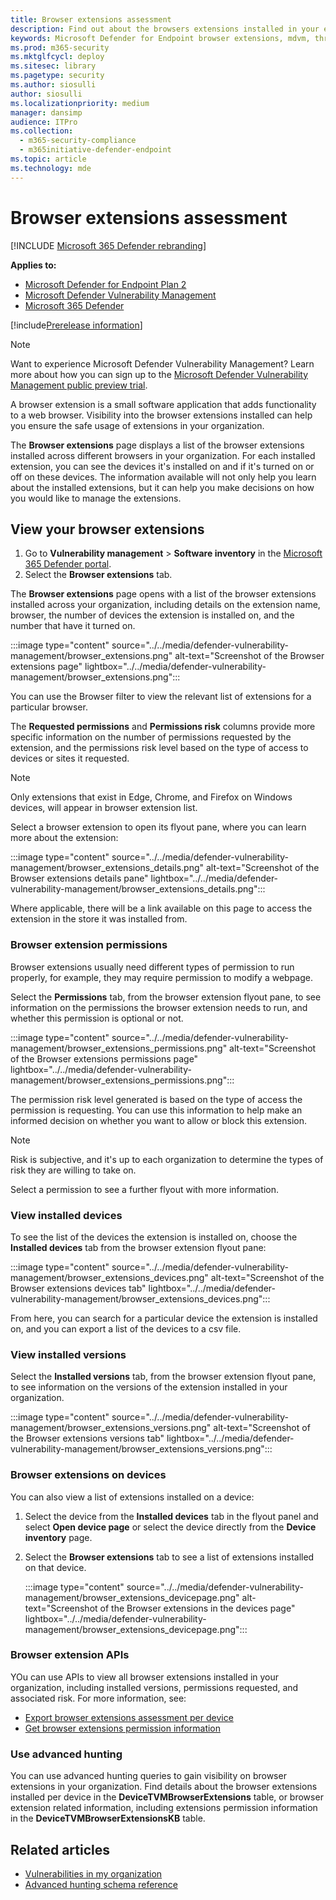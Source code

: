 ```yaml
---
title: Browser extensions assessment 
description: Find out about the browsers extensions installed in your environment
keywords: Microsoft Defender for Endpoint browser extensions, mdvm, threat & vulnerability management
ms.prod: m365-security
ms.mktglfcycl: deploy
ms.sitesec: library
ms.pagetype: security
ms.author: siosulli
author: siosulli
ms.localizationpriority: medium
manager: dansimp
audience: ITPro
ms.collection:
  - m365-security-compliance
  - m365initiative-defender-endpoint
ms.topic: article
ms.technology: mde
---
```


# Browser extensions assessment

[!INCLUDE [Microsoft 365 Defender rebranding](../../includes/microsoft-defender.md)]

**Applies to:**

- [Microsoft Defender for Endpoint Plan 2](https://go.microsoft.com/fwlink/?linkid=2154037)
- [Microsoft Defender Vulnerability Management](index.yml)
- [Microsoft 365 Defender](https://go.microsoft.com/fwlink/?linkid=2118804)

[!include[Prerelease information](../../includes/prerelease.md)]

>[!Note]
> Want to experience Microsoft Defender Vulnerability Management? Learn more about how you can sign up to the [Microsoft Defender Vulnerability Management public preview trial](../defender-vulnerability-management/get-defender-vulnerability-management.md).

A browser extension is a small software application that adds functionality to a web browser. Visibility into the browser extensions installed can help you ensure the safe usage of extensions in your organization.

The **Browser extensions** page displays a list of the browser extensions installed across different browsers in your organization. For each installed extension, you can see the devices it's installed on and if it's turned on or off on these devices. The information available will not only help you learn about the installed extensions, but it can help you make decisions on how you would like to manage the extensions.

## View your browser extensions

1. Go to **Vulnerability management** \> **Software inventory** in the [Microsoft 365 Defender portal](https://security.microsoft.com).
2. Select the **Browser extensions** tab.

The **Browser extensions** page opens with a list of the browser extensions installed across your organization, including details on the extension name, browser, the number of devices the extension is installed on, and the number that have it turned on.

   :::image type="content" source="../../media/defender-vulnerability-management/browser_extensions.png" alt-text="Screenshot of the Browser extensions page" lightbox="../../media/defender-vulnerability-management/browser_extensions.png":::

You can use the Browser filter to view the relevant list of extensions for a particular browser.

The **Requested permissions** and **Permissions risk** columns provide more specific information on the number of permissions requested by the extension, and the permissions risk level based on the type of access to devices or sites it requested.

> [!Note]
> Only extensions that exist in Edge, Chrome, and Firefox on Windows devices, will appear in browser extension list.

Select a browser extension to open its flyout pane, where you can learn more about the extension:

   :::image type="content" source="../../media/defender-vulnerability-management/browser_extensions_details.png" alt-text="Screenshot of the Browser extensions details pane" lightbox="../../media/defender-vulnerability-management/browser_extensions_details.png":::

Where applicable, there will be a link available on this page to access the extension in the store it was installed from.

### Browser extension permissions

Browser extensions usually need different types of permission to run properly, for example, they may require permission to modify a webpage.

Select the **Permissions** tab, from the browser extension flyout pane, to see information on the permissions the browser extension needs to run, and whether this permission is optional or not.

   :::image type="content" source="../../media/defender-vulnerability-management/browser_extensions_permissions.png" alt-text="Screenshot of the Browser extensions permissions page" lightbox="../../media/defender-vulnerability-management/browser_extensions_permissions.png":::

The permission risk level generated is based on the type of access the permission is requesting. You can use this information to help make an informed decision on whether you want to allow or block this extension.

> [!Note]
>Risk is subjective, and it's up to each organization to determine the types of risk they are willing to take on.

Select a permission to see a further flyout with more information.

### View installed devices

To see the list of the devices the extension is installed on, choose the **Installed devices** tab from the browser extension flyout pane:

   :::image type="content" source="../../media/defender-vulnerability-management/browser_extensions_devices.png" alt-text="Screenshot of the Browser extensions devices tab" lightbox="../../media/defender-vulnerability-management/browser_extensions_devices.png":::

From here, you can search for a particular device the extension is installed on, and you can export a list of the devices to a csv file.

### View installed versions

Select the **Installed versions** tab, from the browser extension flyout pane, to see information on the versions of the extension installed in your organization.

  :::image type="content" source="../../media/defender-vulnerability-management/browser_extensions_versions.png" alt-text="Screenshot of the Browser extensions versions tab" lightbox="../../media/defender-vulnerability-management/browser_extensions_versions.png":::

### Browser extensions on devices

You can also view a list of extensions installed on a device:

1. Select the device from the **Installed devices** tab in the flyout panel and select **Open device page** or select the device directly from the **Device inventory** page.
2. Select the **Browser extensions** tab to see a list of extensions installed on that device.

   :::image type="content" source="../../media/defender-vulnerability-management/browser_extensions_devicepage.png" alt-text="Screenshot of the Browser extensions in the devices page" lightbox="../../media/defender-vulnerability-management/browser_extensions_devicepage.png":::

### Browser extension APIs

YOu can use APIs to view all browser extensions installed in your organization, including installed versions, permissions requested, and associated risk. For more information, see:

- [Export browser extensions assessment per device](../defender-endpoint/get-assessment-browser-extensions.md)
- [Get browser extensions permission information](../defender-endpoint/get-browser-extensions-permission-info.md)

### Use advanced hunting

You can use advanced hunting queries to gain visibility on browser extensions in your organization. Find details about the browser extensions installed per device in the **DeviceTVMBrowserExtensions** table, or browser extension related information, including extensions permission information in the **DeviceTVMBrowserExtensionsKB** table.

## Related articles

- [Vulnerabilities in my organization](tvm-weaknesses.md)
- [Advanced hunting schema reference](../defender-endpoint/advanced-hunting-schema-reference.md)
